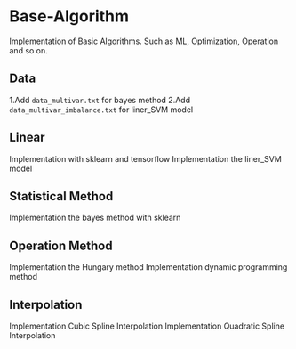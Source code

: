 # Base-Algorithm
Implementation of Basic Algorithms. Such as ML, Optimization, Operation and so on.

## Data
1.Add `data_multivar.txt` for bayes method
2.Add `data_multivar_imbalance.txt` for liner_SVM model

## Linear
Implementation with sklearn and tensorflow
Implementation the liner_SVM model

## Statistical Method
Implementation the bayes method with sklearn

## Operation Method
Implementation the Hungary method
Implementation dynamic programming method

## Interpolation
Implementation Cubic Spline Interpolation
Implementation Quadratic Spline Interpolation